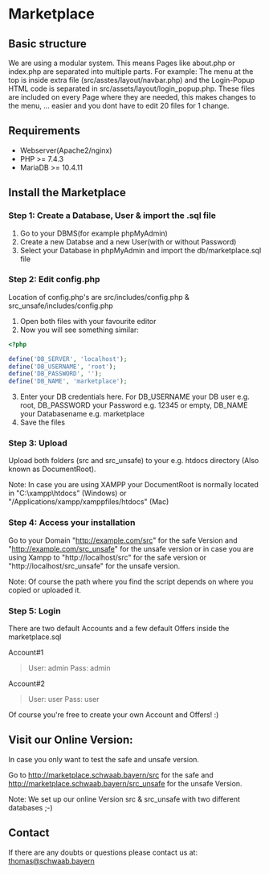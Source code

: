 # Marketplace
## Basic structure

We are using a modular system. This means Pages like about.php or index.php are separated into multiple parts. For example: The menu at the top is inside extra file (src/asstes/layout/navbar.php) and the Login-Popup HTML code is separated in src/assets/layout/login_popup.php. These files are included on every Page where they are needed, this makes changes to the menu, ... easier and you dont have to edit 20 files for 1 change.

## Requirements

* Webserver(Apache2/nginx)
* PHP >= 7.4.3
* MariaDB >= 10.4.11

## Install the Marketplace
### Step 1: Create a Database, User & import the .sql file
1. Go to your DBMS(for example phpMyAdmin)
2. Create a new Databse and a new User(with or without Password) 
3. Select your Database in phpMyAdmin and import the db/marketplace.sql file

### Step 2: Edit config.php

Location of config.php's are src/includes/config.php & src_unsafe/includes/config.php

1. Open both files with your favourite editor
2. Now you will see something similar:

```php
<?php

define('DB_SERVER', 'localhost');
define('DB_USERNAME', 'root');
define('DB_PASSWORD', '');
define('DB_NAME', 'marketplace');
```
3. Enter your DB credentials here. For DB_USERNAME your DB user e.g. root, DB_PASSWORD your Password e.g. 12345 or empty, DB_NAME your Databasename e.g. marketplace
4. Save the files

### Step 3: Upload
Upload both folders (src and src_unsafe) to your e.g. htdocs directory (Also known as DocumentRoot).

Note: In case you are using XAMPP your DocumentRoot is normally located in "C:\xampp\htdocs" (Windows) or "/Applications/xampp/xamppfiles/htdocs" (Mac)

### Step 4: Access your installation
Go to your Domain "http://example.com/src" for the safe Version and "http://example.com/src_unsafe" for the unsafe version
or
in case you are using Xampp to "http://localhost/src" for the safe version or "http://localhost/src_unsafe" for the unsafe version.

Note: Of course the path where you find the script depends on where you copied or uploaded it. 

### Step 5: Login

There are two default Accounts and a few default Offers inside the marketplace.sql

Account#1
>User: admin
>Pass: admin

Account#2
>User: user
>Pass: user

Of course you're free to create your own Account and Offers! :)

## Visit our Online Version:

In case you only want to test the safe and unsafe version.

Go to http://marketplace.schwaab.bayern/src for the safe and http://marketplace.schwaab.bayern/src_unsafe for the unsafe Version.

Note: We set up our online Version src & src_unsafe with two different databases ;-)

## Contact

If there are any doubts or questions please contact us at: thomas@schwaab.bayern

